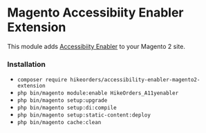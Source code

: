 # Magento Accessibiity Enabler Extension

This module adds [Accessibiity Enabler](https://hikeorders.com/accessibility/home) to your Magento 2 site.

### Installation

* `composer require hikeorders/accessibility-enabler-magento2-extension`
* `php bin/magento module:enable HikeOrders_A11yenabler`
* `php bin/magento setup:upgrade`
* `php bin/magento setup:di:compile`
* `php bin/magento setup:static-content:deploy`
* `php bin/magento cache:clean`


